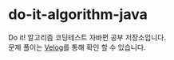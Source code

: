 # do-it-algorithm-java
Do it! 알고리즘 코딩테스트 자바편 공부 저장소입니다.   
문제 풀이는 [Velog](https://velog.io/@ygy0102)를 통해 확인 할 수 있습니다.
